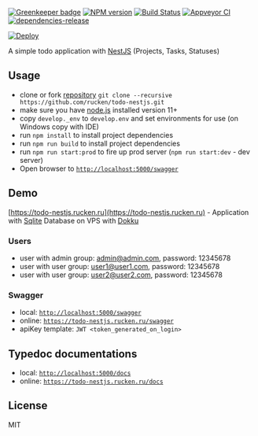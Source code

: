 [![Greenkeeper badge](https://badges.greenkeeper.io/rucken/todo-nestjs.svg)](https://greenkeeper.io/)
[![NPM version][npm-image]][npm-url]
[![Build Status][travis-image]][travis-url]
[![Appveyor CI](https://ci.appveyor.com/api/projects/status/9yo7t483j91vigdp/branch/master?svg=true)](https://ci.appveyor.com/project/EndyKaufman/todo-nestjs/branch/master)
[![dependencies-release][dependencies-image]][dependencies-url]

[![Deploy](https://www.herokucdn.com/deploy/button.svg)](https://heroku.com/deploy?template=https://github.com/rucken/todo-nestjs)

A simple todo application with [NestJS](https://github.com/nestjs/nest) (Projects, Tasks, Statuses)

## Usage

- clone or fork [repository](https://github.com/rucken/todo-nestjs.git) `git clone --recursive https://github.com/rucken/todo-nestjs.git`
- make sure you have [node.js](https://nodejs.org/) installed version 11+
- copy `develop._env` to `develop.env` and set environments for use (on Windows copy with IDE)
- run `npm install` to install project dependencies
- run `npm run build` to install project dependencies
- run `npm run start:prod` to fire up prod server (`npm run start:dev` - dev server)
- Open browser to [`http://localhost:5000/swagger`](http://localhost:5000/swagger)

## Demo

[https://todo-nestjs.rucken.ru](https://todo-nestjs.rucken.ru) - Application with [Sqlite](https://www.sqlite.org/index.html) Database on VPS with [Dokku](http://dokku.viewdocs.io/dokku/)

### Users

- user with admin group: admin@admin.com, password: 12345678
- user with user group: user1@user1.com, password: 12345678
- user with user group: user2@user2.com, password: 12345678

### Swagger

- local: [`http://localhost:5000/swagger`](http://localhost:5000/swagger)
- online: [`https://todo-nestjs.rucken.ru/swagger`](https://todo-nestjs.rucken.ru/swagger)
- apiKey template: `JWT <token_generated_on_login>`

## Typedoc documentations

- local: [`http://localhost:5000/docs`](http://localhost:5000/docs)
- online: [`https://todo-nestjs.rucken.ru/docs`](https://todo-nestjs.rucken.ru/docs)

## License

MIT

[travis-image]: https://travis-ci.org/rucken/todo-nestjs.svg?branch=master
[travis-url]: https://travis-ci.org/rucken/todo-nestjs
[dependencies-image]: https://david-dm.org/rucken/todo-nestjs/status.svg
[dependencies-url]: https://david-dm.org/rucken/todo-nestjs
[npm-image]: https://badge.fury.io/js/%40rucken%2Ftodo-nestjs.svg
[npm-url]: https://npmjs.org/package/@rucken/todo-nestjs
